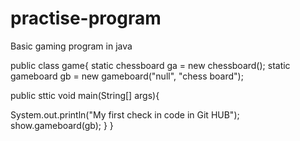 # practise-program
Basic gaming program in java

public class game{
static chessboard ga = new chessboard();
static gameboard gb = new gameboard("null", "chess board");

public sttic void main(String[] args){

System.out.println("My first check in code in Git HUB");
show.gameboard(gb);
}
}
